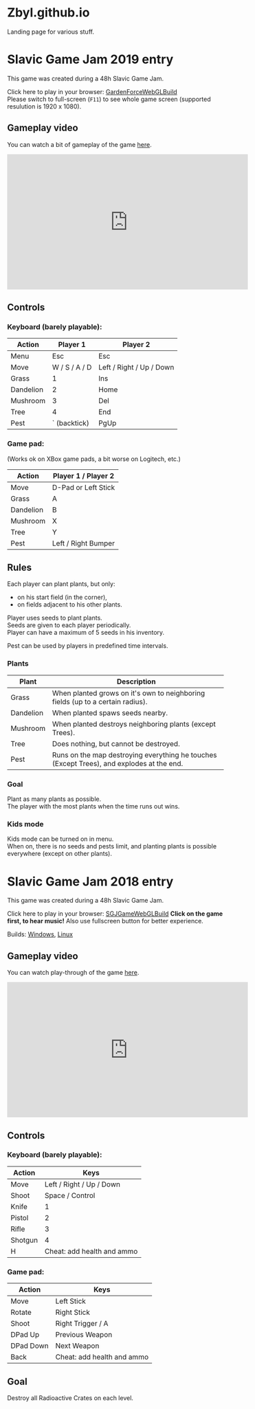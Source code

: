 # Zbyl.github.io
Landing page for various stuff.

# Slavic Game Jam 2019 entry

This game was created during a 48h Slavic Game Jam.

Click here to play in your browser: [GardenForceWebGLBuild](./GardenForceWebGLBuild/index.html)  
Please switch to full-screen (`F11`) to see whole game screen (supported resulution is 1920 x 1080).

## Gameplay video

You can watch a bit of gameplay of the game [here](https://youtu.be/tqlfyjxpniM).

<iframe width="560" height="315" src="https://www.youtube.com/embed/tqlfyjxpniM" frameborder="0" allow="accelerometer; autoplay; encrypted-media; gyroscope; picture-in-picture" allowfullscreen></iframe>

## Controls

### Keyboard (barely playable):

| Action    | Player 1                   | Player 2                   |
|-----------|----------------------------|----------------------------|
| Menu      | Esc                        | Esc                        |
| Move      | W / S / A / D              | Left / Right / Up / Down   |
| Grass     | 1                          | Ins                        |
| Dandelion | 2                          | Home                       |
| Mushroom  | 3                          | Del                        |
| Tree      | 4                          | End                        |
| Pest      | ` (backtick)               | PgUp                       |

### Game pad:

(Works ok on XBox game pads, a bit worse on Logitech, etc.)

| Action    | Player 1 / Player 2        |
|-----------|----------------------------|
| Move      | D-Pad or Left Stick        |
| Grass     | A                          |
| Dandelion | B                          |
| Mushroom  | X                          |
| Tree      | Y                          |
| Pest      | Left / Right Bumper        |


## Rules

Each player can plant plants, but only:
- on his start field (in the corner),
- on fields adjacent to his other plants.

Player uses seeds to plant plants.  
Seeds are given to each player periodically.  
Player can have a maximum of 5 seeds in his inventory.  

Pest can be used by players in predefined time intervals.


### Plants

| Plant     | Description                                                                               |
|-----------|-------------------------------------------------------------------------------------------|
| Grass     | When planted grows on it's own to neighboring fields (up to a certain radius).            |
| Dandelion | When planted spaws seeds nearby.                                                          |
| Mushroom  | When planted destroys neighboring plants (except Trees).                                  |
| Tree      | Does nothing, but cannot be destroyed.                                                    |
| Pest      | Runs on the map destroying everything he touches (Except Trees), and explodes at the end. |

### Goal

Plant as many plants as possible.  
The player with the most plants when the time runs out wins.

### Kids mode

Kids mode can be turned on in menu.  
When on, there is no seeds and pests limit, and planting plants is possible everywhere (except on other plants).


# Slavic Game Jam 2018 entry

This game was created during a 48h Slavic Game Jam.

Click here to play in your browser: [SGJGameWebGLBuild](./SGJGameWebGLBuild/index.html) **Click on the game first, to hear music!** Also use fullscreen button for better experience.

Builds: [Windows](./WinBuild.zip), [Linux](./LinuxBuild.zip)

## Gameplay video

You can watch play-through of the game [here](https://youtu.be/-NTAKnw1OOM).

<iframe width="560" height="315" src="https://www.youtube.com/embed/-NTAKnw1OOM?rel=0" frameborder="0" allow="autoplay; encrypted-media" allowfullscreen></iframe>

## Controls

### Keyboard (barely playable):

| Action  | Keys                       |
|---------|----------------------------|
| Move    | Left / Right / Up / Down   |
| Shoot   | Space / Control            |
| Knife   | 1                          |
| Pistol  | 2                          |
| Rifle   | 3                          |
| Shotgun | 4                          |
| H       | Cheat: add health and ammo |

### Game pad:

| Action    | Keys                       |
|-----------|----------------------------|
| Move      | Left Stick                 |
| Rotate    | Right Stick                |
| Shoot     | Right Trigger / A          |
| DPad Up   | Previous Weapon            |
| DPad Down | Next Weapon                |
| Back      | Cheat: add health and ammo |

## Goal

Destroy all Radioactive Crates on each level.
